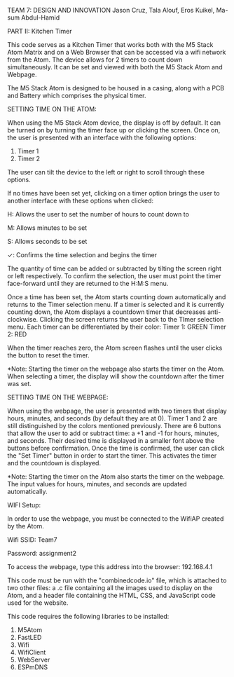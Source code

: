 TEAM 7: DESIGN AND INNOVATION Jason Cruz, Tala Alouf, Eros Kuikel, Ma-sum Abdul-Hamid

PART II: Kitchen Timer

This code serves as a Kitchen Timer that works both with the M5 Stack Atom Matrix and on a Web Browser that can be accessed via a wifi network from the Atom. The device allows for 2 timers to count down simultaneously. It can be set and viewed with both the M5 Stack Atom and Webpage.

The M5 Stack Atom is designed to be housed in a casing, along with a PCB and Battery which comprises the physical timer.

SETTING TIME ON THE ATOM:

When using the M5 Stack Atom device, the display is off by default. It can be turned on by turning the timer face up or clicking the screen.
Once on, the user is presented with an interface with the following options:
  1. Timer 1
  2. Timer 2

The user can tilt the device to the left or right to scroll through these options.

If no times have been set yet, clicking on a timer option brings the user to another interface with these options when clicked:
  
  H: Allows the user to set the number of hours to count down to
 
  M: Allows minutes to be set
  
  S: Allows seconds to be set
  
  ✓: Confirms the time selection and begins the timer
  
The quantity of time can be added or subtracted by tilting the screen right or left respectively. To confirm the selection, the user must point the timer face-forward until they are returned to the H:M:S menu.

Once a time has been set, the Atom starts counting down automatically and returns to the Timer selection menu. If a timer is selected and it is currently counting down, the Atom displays a countdown timer that decreases anti-clockwise. Clicking the screen returns the user back to the TImer selection menu.
Each timer can be differentiated by their color:
  Timer 1: GREEN
  Timer 2: RED
  
When the timer reaches zero, the Atom screen flashes until the user clicks the button to reset the timer.

*Note: Starting the timer on the webpage also starts the timer on the Atom. When selecting a timer, the display will show the countdown after the timer was set.


SETTING TIME ON THE WEBPAGE:

When using the webpage, the user is presented with two timers that display hours, minutes, and seconds (by default they are at 0). Timer 1 and 2 are still distinguished by the colors mentioned previously.
There are 6 buttons that allow the user to add or subtract time: a +1 and -1 for hours, minutes, and seconds. Their desired time is displayed in a smaller font above the buttons before confirmation. Once the time is confirmed, the user can click the "Set Timer" button in order to start the timer. This activates the timer and the countdown is displayed.

*Note: Starting the timer on the Atom also starts the timer on the webpage. The input values for hours, minutes, and seconds are updated automatically.



WIFI Setup: 

In order to use the webpage, you must be connected to the WifiAP created by the Atom.
  
  Wifi SSID: Team7
  
  Password: assignment2
  
  To access the webpage, type this address into the browser: 192.168.4.1

This code must be run with the "combinedcode.io" file, which is attached to two other files: a .c file containing all the images used to display on the Atom, and a header file containing the HTML, CSS, and JavaScript code used for the website.

This code requires the following libraries to be installed:
  1. M5Atom
  2. FastLED
  3. Wifi
  4. WifiClient
  5. WebServer
  6. ESPmDNS
